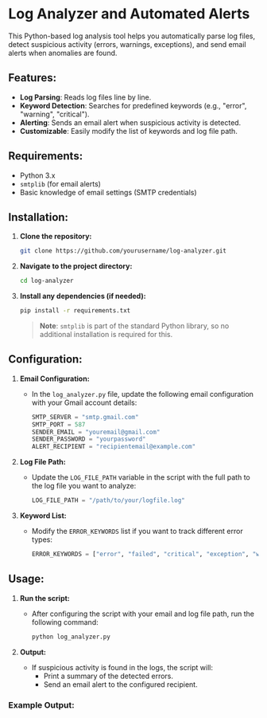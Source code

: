 # Log Analyzer and Automated Alerts

This Python-based log analysis tool helps you automatically parse log files, detect suspicious activity (errors, warnings, exceptions), and send email alerts when anomalies are found.

## Features:
- **Log Parsing**: Reads log files line by line.
- **Keyword Detection**: Searches for predefined keywords (e.g., "error", "warning", "critical").
- **Alerting**: Sends an email alert when suspicious activity is detected.
- **Customizable**: Easily modify the list of keywords and log file path.

## Requirements:
- Python 3.x
- `smtplib` (for email alerts)
- Basic knowledge of email settings (SMTP credentials)
  
## Installation:

1. **Clone the repository:**
    ```bash
    git clone https://github.com/yourusername/log-analyzer.git
    ```

2. **Navigate to the project directory:**
    ```bash
    cd log-analyzer
    ```

3. **Install any dependencies (if needed):**
    ```bash
    pip install -r requirements.txt
    ```

    > **Note**: `smtplib` is part of the standard Python library, so no additional installation is required for this.

## Configuration:

1. **Email Configuration:**
   - In the `log_analyzer.py` file, update the following email configuration with your Gmail account details:
     ```python
     SMTP_SERVER = "smtp.gmail.com"
     SMTP_PORT = 587
     SENDER_EMAIL = "youremail@gmail.com"
     SENDER_PASSWORD = "yourpassword"
     ALERT_RECIPIENT = "recipientemail@example.com"
     ```

2. **Log File Path:**
   - Update the `LOG_FILE_PATH` variable in the script with the full path to the log file you want to analyze:
     ```python
     LOG_FILE_PATH = "/path/to/your/logfile.log"
     ```

3. **Keyword List:**
   - Modify the `ERROR_KEYWORDS` list if you want to track different error types:
     ```python
     ERROR_KEYWORDS = ["error", "failed", "critical", "exception", "warning"]
     ```

## Usage:

1. **Run the script:**
   - After configuring the script with your email and log file path, run the following command:
     ```bash
     python log_analyzer.py
     ```

2. **Output:**
   - If suspicious activity is found in the logs, the script will:
     - Print a summary of the detected errors.
     - Send an email alert to the configured recipient.

### Example Output:

